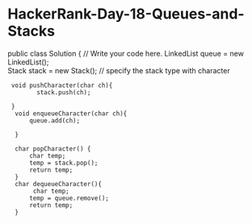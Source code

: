 # HackerRank-Day-18-Queues-and-Stacks



public class Solution {
    // Write your code here.
    LinkedList<Character> queue = new LinkedList<Character>();  
    Stack<Character> stack = new Stack<Character>();  // specify the stack type with character
    

     void pushCharacter(char ch){ 
            stack.push(ch);
                       
     }
      void enqueueCharacter(char ch){
          queue.add(ch);
          
      }
      
      char popCharacter() { 
          char temp;
          temp = stack.pop();
          return temp;
      }
      char dequeueCharacter(){
           char temp;
          temp = queue.remove();
          return temp;
      } 
    
    
